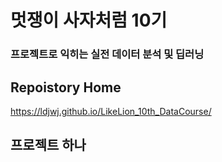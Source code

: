 # 멋쟁이 사자처럼 10기 
### 프로젝트로 익히는 실전 데이터 분석 및 딥러닝

## Repoistory Home
https://ldjwj.github.io/LikeLion_10th_DataCourse/

## 프로젝트 하나


